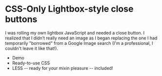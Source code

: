 # CSS-Only Lightbox-style close buttons

I was rolling my own lightbox JavaScript and needed a close button.
I realized that I didn’t really need an image as I began replacing
the one I had temporarily "borrowed" from a Google Image search 
(I'm a professional, I couldn't leave it like that!).

*	Demo
*	Ready-to-use CSS
*	LESS -- ready for your mixin pleasure -- included!